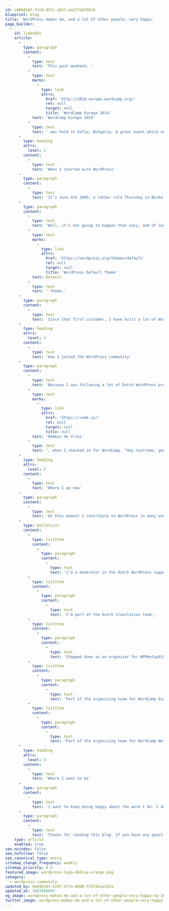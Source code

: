 ```yaml
---
id: c06b818f-72c0-457c-a657-ea1f7dd786c6
blueprint: blog
title: 'WordPress makes me, and a lot of other people, very happy'
page_builder:
  -
    id: ljabv85s
    article:
      -
        type: paragraph
        content:
          -
            type: text
            text: 'This past weekend, '
          -
            type: text
            marks:
              -
                type: link
                attrs:
                  href: 'http://2014.europe.wordcamp.org/'
                  rel: null
                  target: null
                  title: 'WordCamp Europe 2014'
            text: 'WordCamp Europe 2014'
          -
            type: text
            text: ' was held in Sofia, Bulgaria. A great event which underlines what makes the WordPress community what it is today. In this post I will try to share my story with WordPress, and how it got me happier.'
      -
        type: heading
        attrs:
          level: 3
        content:
          -
            type: text
            text: 'When I started with WordPress'
      -
        type: paragraph
        content:
          -
            type: text
            text: 'It’s June 4th 2009, a rather cold Thursday in Berkel en Rodenrijs. I wake up, take a shower and dress casual. Together with my wife I have breakfast. When she goes off to work, I start the engine of my last company lease car. My destination: The Chamber Of Commerce of The Hague, in Zoetermeer. I’m going to start my own company and call it nostromo.nl. Nostromo is Italian for boatswain, or just Bootsman, which is my family name. After some formalities I walked out the door as a company owner. Now bring on the customers!'
      -
        type: paragraph
        content:
          -
            type: text
            text: 'Well, it’s not going to happen that easy, and of course I knew that. To prevent this blog being a guide-to-the-starting-entrepeneur, I’ll just say, grow yourself a good network of trustworthy people. And so I did, I joined business clubs, lots of business clubs. And yes, I grew a network. And yes, my first customer arrived. I was happy (oh, I still am). This customer wanted a new website and I had to select a CMS for it. Obviously, WordPress came out as a winner. Version 2.8.1 was not as cool as 4.0 is right now, but for me WordPress was already a winner. After presenting the possibilities to the customer, I got a signed proposal. I was happy again! The customer finally got a custom-built child theme based on the '
          -
            type: text
            marks:
              -
                type: link
                attrs:
                  href: 'https://wordpress.org/themes/default'
                  rel: null
                  target: null
                  title: 'WordPress Default Theme'
            text: Default
          -
            type: text
            text: ' theme.'
      -
        type: paragraph
        content:
          -
            type: text
            text: 'Since that first customer, I have built a lot of WordPress sites, done a lot of coding, done technical maintenance for WordPress sites and gave advise to costumers about their WordPress challenges. And I still do all these things! I managed to be successful with WordPress and run a healthy company thanks to WordPress. Thinking about that, I wanted to give something back to the community, and also give others the possibility to be successful with WordPress.'
      -
        type: heading
        attrs:
          level: 3
        content:
          -
            type: text
            text: 'How I joined the WordPress community'
      -
        type: paragraph
        content:
          -
            type: text
            text: 'Because I was following a lot of Dutch WordPress professionals on Twitter, I read a tweet about WordCamp Netherlands 2010. Curious to see what that was, I bought a ticket. On November 6th, I arrived in Utrecht, had a packed day of cool talks, lot’s of conversations and a great lunch. The first conversation I had that day was with '
          -
            type: text
            marks:
              -
                type: link
                attrs:
                  href: 'https://remk.us/'
                  rel: null
                  target: null
                  title: null
            text: 'Remkus de Vries'
          -
            type: text
            text: ', when I checked in for WordCamp. “Hey nostromo, goedemorgen!” was what Remkus said. And of course I replied and we had a short conversation. I consider that moment to be the very moment on which I joined the WordPress community. I wanted to participate, and so I did.'
      -
        type: heading
        attrs:
          level: 3
        content:
          -
            type: text
            text: 'Where I am now'
      -
        type: paragraph
        content:
          -
            type: text
            text: 'At this moment I contribute to WordPress in many ways:'
      -
        type: bulletList
        content:
          -
            type: listItem
            content:
              -
                type: paragraph
                content:
                  -
                    type: text
                    text: 'I’m a moderator in the Dutch WordPress support forum,'
          -
            type: listItem
            content:
              -
                type: paragraph
                content:
                  -
                    type: text
                    text: 'I’m part of the Dutch translation team,'
          -
            type: listItem
            content:
              -
                type: paragraph
                content:
                  -
                    type: text
                    text: 'Stepped down as an organizer for WPMeetup010 (Rotterdam),'
          -
            type: listItem
            content:
              -
                type: paragraph
                content:
                  -
                    type: text
                    text: 'Part of the organizing team for WordCamp Europe 2013,'
          -
            type: listItem
            content:
              -
                type: paragraph
                content:
                  -
                    type: text
                    text: 'Part of the organizing team for WordCamp Netherlands 2014.'
      -
        type: heading
        attrs:
          level: 3
        content:
          -
            type: text
            text: 'Where I want to be'
      -
        type: paragraph
        content:
          -
            type: text
            text: 'I want to keep being happy about the work I do. I don’t even consider it as work right now, it’s having fun and getting paid to do it. Being part of a community where people don’t see sharing as a threat is amazing. And I hope to be part of it for a very, very long time. Oh, and I want to be at WordCamp Europe 2015, this year I had to miss it because of happy family obligations.'
      -
        type: paragraph
        content:
          -
            type: text
            text: 'Thanks for reading this blog. If you have any questions on how to contribute to WordPress or any other WordPress related question, drop a comment or send me a message. Contact details can be found on this site, somewhere.'
    type: article
    enabled: true
seo_noindex: false
seo_nofollow: false
seo_canonical_type: entry
sitemap_change_frequency: weekly
sitemap_priority: 0.5
featured_image: wordpress-logo-dkblue-orange.png
category:
  - wordpress-community
updated_by: 9ee9b5d3-6247-4f7a-80d0-f5574e1a355a
updated_at: 1687846695
og_image: wordpress-makes-me-and-a-lot-of-other-people-very-happy-og-1687812100.png
twitter_image: wordpress-makes-me-and-a-lot-of-other-people-very-happy-twitter-1687812100.png
---
```

